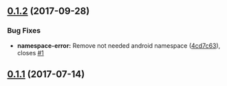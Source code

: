 <a name="0.1.2"></a>
## [0.1.2](https://github.com/hypery2k/cordova-plugin-xml/compare/v0.1.1...v0.1.2) (2017-09-28)


### Bug Fixes

* **namespace-error:** Remove not needed android namespace ([4cd7c63](https://github.com/hypery2k/cordova-plugin-xml/commit/4cd7c63)), closes [#1](https://github.com/hypery2k/cordova-plugin-xml/issues/1)



<a name="0.1.1"></a>
## [0.1.1](https://github.com/hypery2k/cordova-plugin-xml/compare/v1.1.0...v0.1.1) (2017-07-14)
